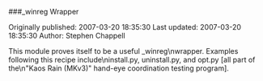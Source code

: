 ###_winreg Wrapper

Originally published: 2007-03-20 18:35:30
Last updated: 2007-03-20 18:35:30
Author: Stephen Chappell

This module proves itself to be a useful _winreg\nwrapper. Examples following this recipe include\ninstall.py, uninstall.py, and opt.py [all part of the\n"Kaos Rain (MKv3)" hand-eye coordination testing program].